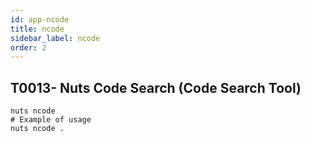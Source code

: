 ```yaml
---
id: app-ncode
title: ncode
sidebar_label: ncode
order: 2
---
```



## T0013- Nuts Code Search (Code Search Tool)

```
nuts ncode
# Example of usage
nuts ncode .
``` 
